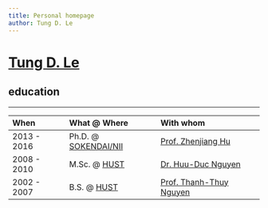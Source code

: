 ```yaml
---
title: Personal homepage
author: Tung D. Le
---
```


# [Tung D. Le](index.md)
 
## education
____________

| When        | What @ Where                                   | With whom                                                                             |
| :---------- | :--------------------------------------------- | :------------------------------------------------------------------------------------ |
| 2013 - 2016 | Ph.D. @ [SOKENDAI/NII](http://www.nii.ac.jp/)  | [Prof. Zhenjiang Hu](https://scholar.google.com/citations?user=MvGKdLoAAAAJ&hl=en)    |
| 2008 - 2010 | M.Sc. @ [HUST](http://hust.edu.vn/)            | [Dr. Huu-Duc Nguyen](https://soict.hust.edu.vn/ts-nguyen-huu-duc.html)                |
| 2002 - 2007 | B.S.  @ [HUST](http://hust.edu.vn/)            | [Prof. Thanh-Thuy Nguyen](https://uet.vnu.edu.vn/~nguyenthanhthuy/)                   |


